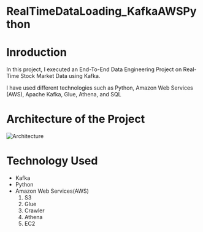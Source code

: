 # RealTimeDataLoading_KafkaAWSPython #

# Inroduction #
In this project, I executed an End-To-End Data Engineering Project on Real-Time Stock Market Data using Kafka.

I have used different technologies such as Python, Amazon Web Services (AWS), Apache Kafka, Glue, Athena, and SQL

# Architecture of the Project #
![Architecture](https://github.com/Rajvi-C/RealTimeDataLoading_KafkaAWSPython/assets/114531231/eef7b6fa-49c0-4df8-8bb1-761a6762ec4f)

# Technology Used #
* Kafka
* Python
* Amazon Web Services(AWS)
    1. S3
    2. Glue
    3. Crawler
    4. Athena
    5. EC2
  
